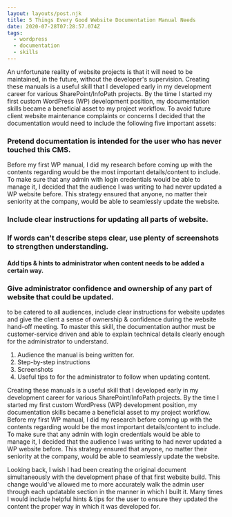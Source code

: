 ```yaml
---
layout: layouts/post.njk
title: 5 Things Every Good Website Documentation Manual Needs
date: 2020-07-28T07:28:57.074Z
tags:
  - wordpress
  - documentation
  - skills
---
```

An unfortunate reality of website projects is that it will need to be maintained, in the future, without the developer's supervision. Creating these manuals is a useful skill that I developed early in my development career for various SharePoint/InfoPath projects. By the time I started my first custom WordPress (WP) development position, my documentation skills became a beneficial asset to my project workflow. To avoid future client website maintenance complaints or concerns I decided that the documentation would need to include the following five important assets:

### Pretend documentation is intended for the user who has never touched this CMS.

Before my first WP manual, I did my research before coming up with the contents regarding would be the most important details/content to include. To make sure that any admin with login credentials would be able to manage it, I decided that the audience I was writing to had never updated a WP website before. This strategy ensured that anyone, no matter their seniority at the company, would be able to seamlessly update the website. 



### Include clear instructions for updating all parts of website.

### If words can't describe steps clear, use plenty of screenshots to strengthen understanding.



#### Add tips & hints to administrator when content needs to be added a certain way.



### Give administrator confidence and ownership of any part of website that could be updated.



to be catered to all audiences, include clear instructions for website updates and give the client a sense of ownership & confidence during the website hand-off meeting. To master this skill, the documentation author must be customer-service driven and able to explain technical details clearly enough for the administrator to understand.

1. Audience the manual is being written for.
2. Step-by-step instructions
3. Screenshots
4. Useful tips to for the administrator to follow when updating content. 

Creating these manuals is a useful skill that I developed early in my development career for various SharePoint/InfoPath projects. By the time I started my first custom WordPress (WP) development position, my documentation skills became a beneficial asset to my project workflow. Before my first WP manual, I did my research before coming up with the contents regarding would be the most important details/content to include. To make sure that any admin with login credentials would be able to manage it, I decided that the audience I was writing to had never updated a WP website before. This strategy ensured that anyone, no matter their seniority at the company, would be able to seamlessly update the website. 



Looking back, I wish I had been creating the original document simultaneously with the development phase of that first website build. This change would've allowed me to more accurately walk the admin user through each updatable section in the manner in which I built it. Many times I would include helpful hints & tips for the user to ensure they updated the content the proper way in which it was developed for.